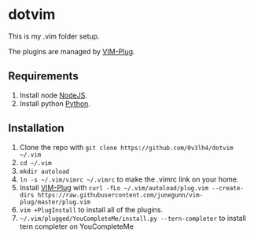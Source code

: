 # dotvim

This is my .vim folder setup.

The plugins are managed by [VIM-Plug](https://github.com/junegunn/vim-plug).

## Requirements
1. Install node [NodeJS](https://nodejs.org).
2. Install python [Python](https://python.org).

## Installation

1. Clone the repo with `git clone https://github.com/0v3lh4/dotvim ~/.vim`
2. `cd ~/.vim`
3. `mkdir autoload`
4. `ln -s ~/.vim/vimrc ~/.vimrc` to make the .vimrc link on your home.
5. Install [VIM-Plug](https://github.com/junegunn/vim-plug) with `curl -fLo ~/.vim/autoload/plug.vim --create-dirs https://raw.githubusercontent.com/junegunn/vim-plug/master/plug.vim`
6. `vim +PlugInstall` to install all of the plugins.
7. `~/.vim/plugged/YouCompleteMe/install.py --tern-completer` to install tern completer on YouCompleteMe

